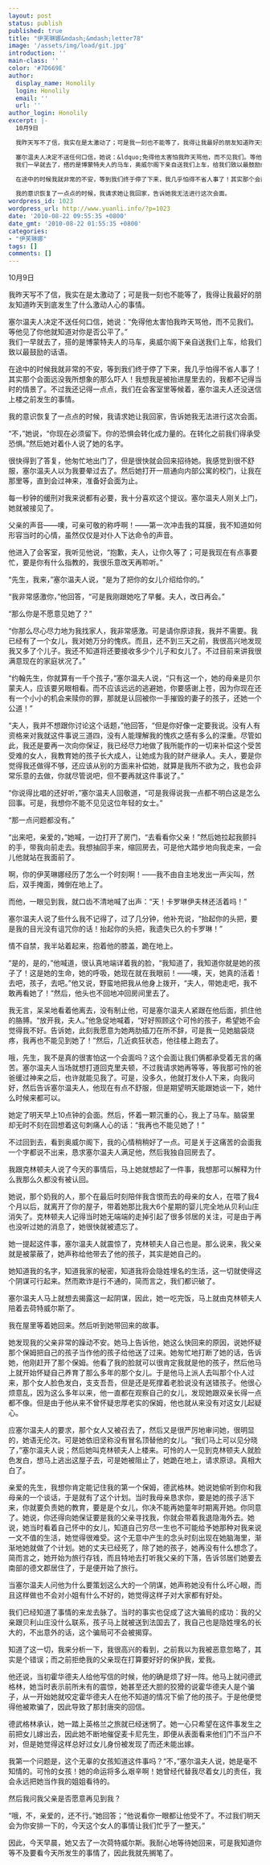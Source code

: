 ```yaml
---
layout: post
status: publish
published: true
title: "伊芙琳娜&mdash;&mdash;letter78"
image: '/assets/img/load/git.jpg'
introduction: ''
main-class: ''
color: '#7D669E'
author:
  display_name: Honolily
  login: Honolily
  email: ''
  url: ''
author_login: Honolily
excerpt: |-
  10月9日

  我昨天写不了信，我实在是太激动了；可是我一刻也不能等了，我得让我最好的朋友知道昨天到底发生了什么激动人心的事情。

  塞尔温夫人决定不送任何口信，她说：&ldquo;免得他太害怕我昨天骂他，而不见我们。等他见了你他就知道对你是否公平了。&rdquo;
  我们一早就去了，搭的是博蒙特夫人的马车，奥威尔阁下亲自送我们上车，给我们致以最鼓励的话语。

  在途中的时候我就非常的不安，等到我们终于停了下来，我几乎怕得不省人事了！其实那个会面远没我所想象的那么吓人！我想我是被抬进屋里去的，我都不记得当时的情景了。不过我还记得一点点，我们在会客室里等候着，塞尔温夫人还没送信上楼之前发生的事情。

  我的意识恢复了一点点的时候，我请求她让我回家，告诉她我无法进行这次会面。
wordpress_id: 1023
wordpress_url: http://www.yuanli.info/?p=1023
date: '2010-08-22 09:55:35 +0800'
date_gmt: '2010-08-22 01:55:35 +0800'
categories:
- "伊芙琳娜"
tags: []
comments: []
---
```

<p>10月9日</p>
<p>我昨天写不了信，我实在是太激动了；可是我一刻也不能等了，我得让我最好的朋友知道昨天到底发生了什么激动人心的事情。</p>
<p>塞尔温夫人决定不送任何口信，她说：&ldquo;免得他太害怕我昨天骂他，而不见我们。等他见了你他就知道对你是否公平了。&rdquo;<br />
我们一早就去了，搭的是博蒙特夫人的马车，奥威尔阁下亲自送我们上车，给我们致以最鼓励的话语。</p>
<p>在途中的时候我就非常的不安，等到我们终于停了下来，我几乎怕得不省人事了！其实那个会面远没我所想象的那么吓人！我想我是被抬进屋里去的，我都不记得当时的情景了。不过我还记得一点点，我们在会客室里等候着，塞尔温夫人还没送信上楼之前发生的事情。</p>
<p>我的意识恢复了一点点的时候，我请求她让我回家，告诉她我无法进行这次会面。<a id="more"></a><a id="more-1023"></a></p>
<p>&ldquo;不，&rdquo;她说，&ldquo;你现在必须留下。你的恐惧会转化成力量的。在转化之前我们得承受恐惧。&rdquo;然后她对着仆人说了她的名字。</p>
<p>很快得到了答复，他匆忙地出门了，但是很快就会回来招待她。我感觉到很不舒服，塞尔温夫人以为我要晕过去了。然后她打开一扇通向内部公寓的校门，让我在那里等，直到会过神来，准备好会面为止。</p>
<p>每一秒钟的缓刑对我来说都有必要，我十分喜欢这个提议。塞尔温夫人刚关上门，她就被接见了。</p>
<p>父亲的声音&mdash;&mdash;噢，可亲可敬的称呼啊！&mdash;&mdash;第一次冲击我的耳膜，我不知道如何形容当时的心情，虽然仅仅是对仆人下达命令的声音。</p>
<p>他进入了会客室，我听见他说，&ldquo;抱歉，夫人，让你久等了；可是我现在有点事要忙，要是你有什么指教的，我很乐意改天再聆听。&rdquo;</p>
<p>&ldquo;先生，我来，&rdquo;塞尔温夫人说，&ldquo;是为了把你的女儿介绍给你的。&rdquo;</p>
<p>&ldquo;我非常感激你，&rdquo;他回答，&ldquo;可是我刚跟她吃了早餐。夫人，改日再会。&rdquo;</p>
<p>&ldquo;那么你是不愿意见她了？&rdquo;</p>
<p>&ldquo;你那么尽心尽力地为我找家人，我非常感激。可是请你原谅我，我并不需要。我已经有了一个女儿，我对她万分的愧疚。而且，还不到三天之前，我很高兴地发现我又多了个儿子。我还不知道将还要接收多少个儿子和女儿了。不过目前来讲我很满意现在的家庭状况了。&rdquo;</p>
<p>&ldquo;约翰先生，你就算有一千个孩子，&rdquo;塞尔温夫人说，&ldquo;只有这一个，她的母亲是贝尔蒙夫人，应该要另眼相看。而不应该远远的逃避她，你要感谢上苍，因为你现在还有一个小小的机会来赎你的罪，那就是认回被你一手摧毁的妻子的孩子，还她一个公道！&rdquo;</p>
<p>&ldquo;夫人，我并不想跟你讨论这个话题，&rdquo;他回答，&ldquo;但是你好像一定要我说。没有人有资格来对我就这件事说三道四，没有人能理解我的愧疚之感有多么的深重。尽管如此，我还是要再一次向你保证，我已经尽力地做了我所能作的一切来补偿这个受苦受难的女人，我教育她的孩子长大成人，让她成为我的财产继承人。夫人，要是你觉得我还做得不够，还应该从别的方面来补偿她，就算是我所不欲为之，我也会非常乐意的去做，你就尽管说吧，但不要再就这件事说了。&rdquo;</p>
<p>&ldquo;你说得比唱的还好听，&rdquo;塞尔温夫人回敬道，&ldquo;可是我得说我一点都不明白这是怎么回事。可是，我想你不能不见见这位年轻的女士。&rdquo;</p>
<p>&ldquo;那一点问题都没有。&rdquo;</p>
<p>&ldquo;出来吧，亲爱的，&rdquo;她喊，一边打开了房门，&ldquo;去看看你父亲！&rdquo;然后她拉起我颤抖的手，带我向前走去。我想抽回手来，缩回房去，可是他大踏步地向我走来，一会儿他就站在我面前了。</p>
<p>啊，你的伊芙琳娜经历了怎么一个时刻啊！&mdash;&mdash;我不由自主地发出一声尖叫，然后，双手掩面，摊倒在地上了。</p>
<p>而他，一眼见到我，就口齿不清地喊了出声：&ldquo;天！卡罗琳伊夫林还活着吗！&rdquo;</p>
<p>塞尔温夫人说了些什么我不记得了，过了几分钟，他补充说，&ldquo;抬起你的头把，要是我的目光没有诅咒你的话！抬起你的头把，我遗失已久的卡罗琳！&rdquo;</p>
<p>情不自禁，我半站着起来，抱着他的膝盖，跪在地上。</p>
<p>&ldquo;是的，是的，&rdquo;他喊道，很认真地端详着我的脸，&ldquo;我知道了，我知道你就是她的孩子了！这是她的生命，她的呼吸，她现在就在我眼前！&mdash;&mdash;噢，天，她真的活着！去吧，孩子，去吧。&rdquo;他又说，野蛮地把我从他身上拨开，&ldquo;夫人，带她走吧，我不敢再看她了！&rdquo;然后，他头也不回地冲回房间里去了。</p>
<p>我无言，呆呆地看着他离去，没有制止他，可是塞尔温夫人紧跟在他后面，抓住他的胳膊。&ldquo;放开我，夫人。&rdquo;他急促地喊着，&ldquo;好好照顾这个可怜的孩子，希望她不会觉得我不好。告诉她，此刻我愿意为她两肋插刀在所不辞，可是我一见她脑袋烧疼，我再也不能见到她了！&rdquo;然后，几近疯狂状态，他往楼上跑去了。</p>
<p>哦，先生，我不是真的很害怕这一个会面吗？这个会面让我们俩都承受着无言的痛苦。塞尔温夫人当场就想打道回克里夫顿，不过我请求她再等等，等我那可怜的爸爸缓过神来之后，也许就能见我了。可是，没多久，他就打发仆人下来，向我问好，然后告诉塞尔温夫人，他现在有点不舒服，但是期望明天能跟她谈一下，她什么时候来都可以。</p>
<p>她定了明天早上10点钟的会面。然后，怀着一颗沉重的心，我上了马车。脑袋里却无时不刻在回想着这句刺痛人心的话：&ldquo;我再也不能见她了！&rdquo;</p>
<p>不过回到去，看到奥威尔阁下，我的心情稍稍好了一点。可是关于这痛苦的会面我一个字都说不出来，恳求塞尔温夫人满足他，然后我独自回房去了。</p>
<p>我跟克林顿夫人说了今天的事情后，马上她就想起了一件事，我想那可以解释为什么我那么久都没有被认回。</p>
<p>她说，那个奶我的人，那个在最后时刻陪伴我含恨而去的母亲的女人，在喂了我4个月以后，就离开了你的屋子，带着她那比我大6个星期的婴儿完全地从贝利山庄消失了。克林顿夫人记得当时她无端端的走掉引起了很多邻居的关注，可是由于再也没听过她的消息了，她很快就被遗忘了。</p>
<p>她一提起这件事，塞尔温夫人就震惊了，克林顿夫人自己也是。那么说来，我父亲就是被蒙蔽了，她声称给他带去了他的孩子，其实是她自己的。</p>
<p>她知道我的名字，知道我家的秘密，知道我将会隐姓埋名的生活，这一切就使得这个阴谋可行起来。然而欺诈是行不通的，简而言之，我们都识破了。</p>
<p>塞尔温夫人马上就想去揭露这一起阴谋，因此，她一吃完饭，马上就由克林顿夫人陪着去荷特威尔斯了。</p>
<p>我在屋里等着她回来。然后听到她带回来的故事。</p>
<p>她发现我的父亲非常的躁动不安。她马上告诉他，她这么快回来的原因，说她怀疑那个保姆把自己的孩子当作他的孩子给他送了过来。她匆忙地打断了她的话，告诉她，他刚赶开了那个保姆。他看了我的脸就可以很肯定我就是他的孩子，然后他马上就开始怀疑自己养育了那么多年的那个女儿。于是他马上派人去叫那个仆人过来，那个女人脸色发白，支支吾吾，但是还是死撑着老脸说没有送错孩子。他很心烦意乱，因为这么多年以来，他一直都在观察自己的女儿，发现她跟双亲长得一点都不像。但是由于他从来不曾怀疑忠厚老实的保姆，他也就从来没有对这女儿起疑心。</p>
<p>应塞尔温夫人的要求，那个女人又被召去了，然后又是很严厉地审问她，很明显的，她语无伦次。可是她依旧坚称没有冒名顶替他的女儿。&ldquo;我们马上可以见分晓了，&rdquo;塞尔温夫人说；然后她叫克林顿夫人上楼来。可怜的人一见到克林顿夫人就脸色发白，想马上逃出这屋子去，可是她被阻止了，她跪在地上，请求原谅。真相大白了。</p>
<p>亲爱的先生，我想你肯定能记住我的第一个保姆，德武格林。她说她偷听到你和我母亲的一个谈话，于是就有了这个计划。当时我母亲恳求你，要是她的孩子活下来，你就要负责她的教育，要是是个女儿，你决不能再她童年时期离开她。你同意了。她说，你还得向她保证要是我的父亲寻找我，你就会带着我退隐海外去。她说，她当时看着自己怀中的女儿，知道自己穷尽一生也不可能给予她那种对我来说一文不值的生活，她觉得很难受。这个无意中产生的念头时刻出现在她脑海里，渐渐地她就做了个计划。她的丈夫已经死了，除了她的孩子，她再没有什么想念了。简而言之，她开始为旅行存钱，而且特地去打听我父亲的下落，告诉邻居们她要去南部的德文郡居住了，于是便开始了旅行。</p>
<p>当塞尔温夫人问他为什么要策划这么大的一个阴谋，她声称她没有什么坏心眼，而且这样做也不会对小姐有什么不好的，她觉得这样子对大家都有好处。</p>
<p>我们已经知道了事情的来龙去脉了。当时的事实也促成了这大骗局的成功：我的父亲跟贝利山庄没什么联系，孩子马上就被送到法国去了，我自己也是隐姓埋名的长大的，不出意外的话，这个骗局可不会被揭穿。</p>
<p>知道了这一切，我来分析一下，我很高兴的看到，之前我以为我被恶意忽略了，其实是个错误；而之前拒绝我的父亲现在打算要好好的保护我，爱我。</p>
<p>他还说，当初霍华德夫人给他写信的时候，他的确是烦了好一阵。他马上就问德武格林，她当时表示前所未有的震惊，她甚至还大胆的狡猾的说霍华德夫人是个骗子，从一开始她就咬定霍华德夫人在他不知道的情况下偷了他的孩子。于是他便觉得他被欺骗了，因此导致了那封唐突的回信。</p>
<p>德武格林承认，她一踏上英格兰之旅就已经迷惘了。她一心只希望在这件事发生之前把女儿嫁出去，因此她不断地催促麦卡尼先生，即便从表面看来他们门不当户不对，但是她觉得这样总好过女儿身份被发现了而还未能出嫁。</p>
<p>我第一个问题是，这个无辜的女孩知道这件事吗？&ldquo;不，&rdquo;塞尔温夫人说，她是毫不知情的。可怜的女孩！她的命运将多么艰辛啊！她曾经代替我尽着女儿的责任，我会永远把她当作我的姐姐看待的。</p>
<p>然后我问我父亲是否愿意再见到我？</p>
<p>&ldquo;哦，不，亲爱的，还不行。&rdquo;她回答；&ldquo;他说看你一眼都让他受不了。不过我们明天会为你安排一下的，今天这个女人的事情让我们忙乎了一整天。&rdquo;</p>
<p>因此，今天早晨，她又去了一次荷特威尔斯。我耐心地等待她回来，可是我知道你等不及要看今天所发生的事情了，因此我就先搁笔了。</p>
